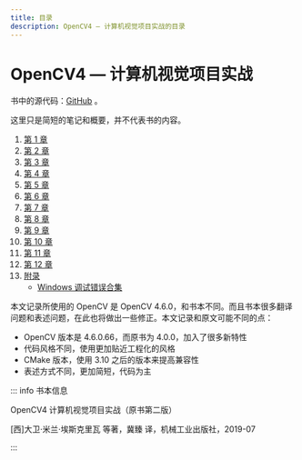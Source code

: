 ```yaml
---
title: 目录
description: OpenCV4 — 计算机视觉项目实战的目录
---
```


# OpenCV4 — 计算机视觉项目实战

书中的源代码：[GitHub](https://github.com/PacktPublishing/Learn-OpenCV-4-By-Building-Projects-Second-Edition) 。

这里只是简短的笔记和概要，并不代表书的内容。

1. [第 1 章](./chapter01/)
2. [第 2 章](./chapter02/)
3. [第 3 章](./chapter03/)
4. [第 4 章](./chapter04/)
5. [第 5 章](./chapter05/)
6. [第 6 章](./chapter06/)
7. [第 7 章](./chapter07/)
8. [第 8 章](./chapter08/)
9. [第 9 章](./chapter09/)
10. [第 10 章](./chapter10/)
11. [第 11 章](./chapter11/)
12. [第 12 章](./chapter12/)
13. [附录](./appendix/)
    - [Windows 调试错误合集](./appendix/windows-errors.md)

本文记录所使用的 OpenCV 是 OpenCV 4.6.0，和书本不同。而且书本很多翻译问题和表述问题，在此也将做出一些修正。本文记录和原文可能不同的点：
- OpenCV 版本是 4.6.0.66，而原书为 4.0.0，加入了很多新特性
- 代码风格不同，使用更加贴近工程化的风格
- CMake 版本，使用 3.10 之后的版本来提高兼容性
- 表述方式不同，更加简短，代码为主

::: info 书本信息

OpenCV4 计算机视觉项目实战（原书第二版）

[西]大卫·米兰·埃斯克里瓦 等著，冀臻 译，机械工业出版社，2019-07

:::
